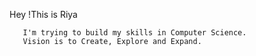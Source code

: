 Hey !This is Riya 

       I'm trying to build my skills in Computer Science. 
       Vision is to Create, Explore and Expand. 
